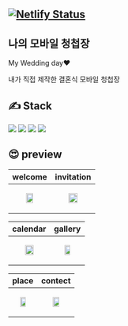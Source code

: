 
[![Netlify Status](https://api.netlify.com/api/v1/badges/c07f7619-fc6a-4f1b-b9e6-b00eb2b8f2c3/deploy-status)](https://app.netlify.com/sites/sjwwlov/deploys)
---

## 나의 모바일 청첩장
My Wedding day❤️

내가 직접 제작한 결혼식 모바일 청첩장



✍️ Stack
---
<img src="https://img.shields.io/badge/svelte-FF3E00?style=for-the-badge&logo=svelte&logoColor=white"> <img src="https://img.shields.io/badge/firebase-FFCA28?style=for-the-badge&logo=firebase&logoColor=white"> <img src="https://img.shields.io/badge/kakao api-FFCD00?style=for-the-badge&logo=kakao&logoColor=white">
<img src="https://img.shields.io/badge/Tailwind CSS-06B6D4?style=for-the-badge&logo=Tailwind CSS&logoColor=white">


😍 preview
---
| welcome |invitation |
| ---------- | ---------- | 
|<p align="center"><img src="https://user-images.githubusercontent.com/47530310/199246799-95269c28-81c4-4e08-abe3-5a863d1ba882.jpg" width="45%"></p>|<p align="center"><img src="https://user-images.githubusercontent.com/47530310/199250715-7b8accd8-9b41-4f8a-a5ea-8438042d033b.jpg" width="50%"></p>|

| calendar |gallery |
| ---------- | ---------- | 
|<p align="center"><img src="https://user-images.githubusercontent.com/47530310/199248764-b15b3e7c-8a6f-406f-999c-03298b3e9bcb.jpg" width="50%"></p>|<p align="center"><img src="https://user-images.githubusercontent.com/47530310/199249174-cc0d5a69-9841-4971-96f6-e4c912257553.jpg" width="45%"></p>|


| place | contect |
| ---------- |  ---------- | 
|<p align="center"><img src="https://user-images.githubusercontent.com/47530310/199249492-e2a480ef-8c3a-40d2-8e0b-0606bf99cb92.jpg" width="50%"></p>|<p align="center"><img src="https://user-images.githubusercontent.com/47530310/199251369-2051107c-bc87-4d35-b478-96fea5a88034.jpg" width="45%"></p>|
